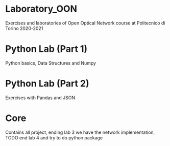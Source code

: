 # Laboratory_OON
Exercises and laboratories of Open Optical Network course at Politecnico di Torino 2020-2021

# Python Lab (Part 1)
Python basics, Data Structures and Numpy

# Python Lab (Part 2)
Exercises with Pandas and JSON

# Core 
Contains all project, ending lab 3 we have the network implementation, TODO end lab 4 and try to do python package

